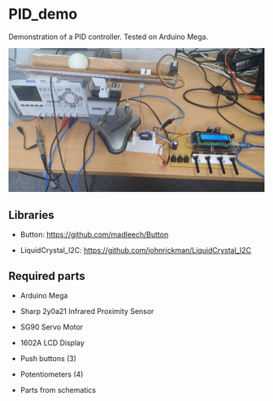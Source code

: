 # PID_demo

Demonstration of a PID controller. Tested on Arduino Mega.

![setup](img/setup.jpg)

## Libraries

+ Button: https://github.com/madleech/Button

+ LiquidCrystal_I2C: https://github.com/johnrickman/LiquidCrystal_I2C

## Required parts

+ Arduino Mega

+ Sharp 2y0a21 Infrared Proximity Sensor

+ SG90 Servo Motor

+ 1602A LCD Display

+ Push buttons (3)

+ Potentiometers (4)

+ Parts from schematics

